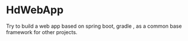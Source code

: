# HdWebApp
Try to build a web app based on spring boot, gradle , as a common base framework for other projects.
